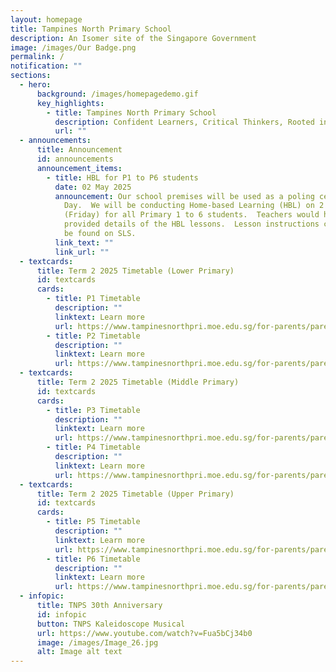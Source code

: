 ```yaml
---
layout: homepage
title: Tampines North Primary School
description: An Isomer site of the Singapore Government
image: /images/Our Badge.png
permalink: /
notification: ""
sections:
  - hero:
      background: /images/homepagedemo.gif
      key_highlights:
        - title: Tampines North Primary School
          description: Confident Learners, Critical Thinkers, Rooted in Values
          url: ""
  - announcements:
      title: Announcement
      id: announcements
      announcement_items:
        - title: HBL for P1 to P6 students
          date: 02 May 2025
          announcement: Our school premises will be used as a poling centre on Polling
            Day.  We will be conducting Home-based Learning (HBL) on 2 May 2025
            (Friday) for all Primary 1 to 6 students.  Teachers would have
            provided details of the HBL lessons.  Lesson instructions can also
            be found on SLS.
          link_text: ""
          link_url: ""
  - textcards:
      title: Term 2 2025 Timetable (Lower Primary)
      id: textcards
      cards:
        - title: P1 Timetable
          description: ""
          linktext: Learn more
          url: https://www.tampinesnorthpri.moe.edu.sg/for-parents/parents-portal/primary-1-2025/
        - title: P2 Timetable
          description: ""
          linktext: Learn more
          url: https://www.tampinesnorthpri.moe.edu.sg/for-parents/parents-portal/primary-2-2025/
  - textcards:
      title: Term 2 2025 Timetable (Middle Primary)
      id: textcards
      cards:
        - title: P3 Timetable
          description: ""
          linktext: Learn more
          url: https://www.tampinesnorthpri.moe.edu.sg/for-parents/parents-portal/primary-3-2025/
        - title: P4 Timetable
          description: ""
          linktext: Learn more
          url: https://www.tampinesnorthpri.moe.edu.sg/for-parents/parents-portal/primary-4-2025/
  - textcards:
      title: Term 2 2025 Timetable (Upper Primary)
      id: textcards
      cards:
        - title: P5 Timetable
          description: ""
          linktext: Learn more
          url: https://www.tampinesnorthpri.moe.edu.sg/for-parents/parents-portal/primary-5-2025/
        - title: P6 Timetable
          description: ""
          linktext: Learn more
          url: https://www.tampinesnorthpri.moe.edu.sg/for-parents/parents-portal/primary-6-2025/
  - infopic:
      title: TNPS 30th Anniversary
      id: infopic
      button: TNPS Kaleidoscope Musical
      url: https://www.youtube.com/watch?v=Fua5bCj34b0
      image: /images/Image_26.jpg
      alt: Image alt text
---
```

